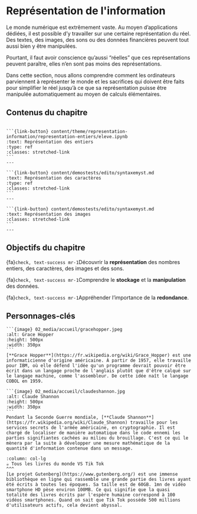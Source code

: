 <!-- ````{image} 02_media/accueil/ASCII.png
:name: information
:height: 200px
:width: 1000px
:alt: Information
:align: center
```` 
 -->


Représentation de l'information
==================================

Le monde numérique est extrêmement vaste. Au moyen d’applications dédiées, il est possible d’y travailler sur une certaine représentation du réel. Des textes, des images, des sons ou des données financières peuvent tout aussi bien y être manipulées.

Pourtant, il faut avoir conscience qu’aussi “réelles” que ces représentations peuvent paraître, elles n’en sont pas moins des représentations.

Dans cette section, nous allons comprendre comment les ordinateurs parviennent à représenter le monde et les sacrifices qui doivent être faits pour simplifier le réel jusqu’à ce que sa représentation puisse être manipulée automatiquement au moyen de calculs élémentaires.

## Contenus du chapitre

````{panels}

```{link-button} content/theme/representation-information/representation-entiers/eleve.ipynb
:text: Représentation des entiers
:type: ref
:classes: stretched-link
```
---

```{link-button} content/demostests/edito/syntaxemyst.md
:text: Représentation des caractères
:type: ref
:classes: stretched-link
```
---

```{link-button} content/demostests/edito/syntaxemyst.md
:text: Représentation des images
:classes: stretched-link
```
---
````

## Objectifs du chapitre

{fa}`check, text-success mr-1`Découvrir la **représentation** des nombres entiers, des caractères, des images et des sons.

{fa}`check, text-success mr-1`Comprendre le **stockage** et la **manipulation** des données.

{fa}`check, text-success mr-1`Appréhender l’importance de la **redondance**.

## Personnages-clés

````{tabbed} Grace Hopper
```{image} 02_media/accueil/gracehopper.jpeg
:alt: Grace Hopper
:height: 500px
:width: 350px
```
[**Grace Hopper**](https://fr.wikipedia.org/wiki/Grace_Hopper) est une informaticienne d'origine américaine. À partir de 1957, elle travaille pour IBM, où elle défend l'idée qu'un programme devrait pouvoir être écrit dans un langage proche de l'anglais plutôt que d'être calqué sur le langage machine, comme l'assembleur. De cette idée naît le langage COBOL en 1959.
````

````{tabbed} Claude Shannon
```{image} 02_media/accueil/claudeshannon.jpg
:alt: Claude Shannon
:height: 500px
:width: 350px
```
Pendant la Seconde Guerre mondiale, [**Claude Shannon**](https://fr.wikipedia.org/wiki/Claude_Shannon) travaille pour les services secrets de l'armée américaine, en cryptographie. Il est chargé de localiser de manière automatique dans le code ennemi les parties signifiantes cachées au milieu du brouillage. C'est ce qui le mènera par la suite à développer une mesure mathématique de la quantité d'information contenue dans un message. 
````

```{panels} 
:column: col-lg
☕ Tous les livres du monde VS Tik Tok
^^^
[Le projet Gutenberg](https://www.gutenberg.org/) est une immense bibliothèque en ligne qui rassemble une grande partie des livres ayant été écrits à toutes les époques. Sa taille est de 60GB. 1mn de vidéo smartphone HD pèse environ 100MB. Ce qui signifie que la quasi totalité des livres écrits par l'espère humaine correspond à 100 vidéos smartphones. Quand on sait que Tik Tok possède 500 millions d'utilisateurs actifs, cela devient abyssal.
```